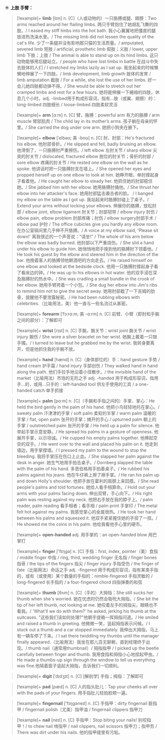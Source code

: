 ☀ <span class="category">**上肢 手臂：**</span>
>[!example]+ <span class="vocabulary">**limb**</span> [lɪm]
> <span class="definition">n. [C]（人或动物的）一只胳膊或腿、翅膀：</span>Two arms reached around her flailing limbs. 两只手臂抱住了她胡乱飞舞的四肢。/ I eased my stiff limbs into the hot bath. 我小心翼翼地把僵直的腿放进热洗澡水里。/ The missing limb did not lessen the quality of the cat's life. 少了一条腿并没有影响那只猫的生活质量。/ amputated, severed limb 短肢 / artificial, prosthetic limb 假肢；义肢 / lower, upper limb 下肢；上肢 / The animal is able to stand up on its hind limbs. 这只动物能够用后腿站立。/ people who have lost limbs in battle 在战斗中失去肢体的人们 / I stretched my limbs lazily as I sat up. 我坐起来的时候懒懒地伸展了一下四肢。/ limb development, limb growth 肢体的发育 / limb amputation 截肢 / For a while, she lost the use of her limbs. 好一会儿她四肢都动弹不得。/ She would be able to stretch out her cramped limbs and rest for a few hours. 她将能伸展一下蜷缩的四肢，休息几个小时。<span class="definition">adj. -limbed用于构成形容词，指有…肢（或翼、翅膀）的：</span>long-limbed 四肢细长 / loose-limbed 四肢柔软灵活

>[!example]+ <span class="vocabulary">**arm**</span> [ɑːm] 
> <span class="definition">n. [C] 臂，胳膊：</span>powerful arm 有力的胳膊 / arm muscle 臂部肌肉 / The child lay in its mother’s arms. 孩子躺在母亲的怀里。/ She carried the dog under one arm. 她把小狗夹在腋下。
                   
>[!example]+ <span class="vocabulary">**elbow**</span> [ˈelbəʊ; 美 -boʊ]
> <span class="definition">n. [C] 肘、肘部：</span>He's fractured his elbow. 他肘部骨折。/ He slipped and fell, badly bruising an elbow. 他滑倒了，一只胳膊肘严重擦伤。/ left elbow 左肘关节 / sharp elbow 尖突的肘关节 / dislocated, fractured elbow 脱位的肘关节；骨折的肘部 / sore elbow 疼痛的肘关节 / He rested one elbow on the wall as he spoke. 他讲话时把一只胳膊肘支在墙上。/ She opened her eyes and propped herself up on one elbow to look at him. 她睁开眼，单肘撑起身子看着他。/ He caught her elbow to steady her. 他抓住她的肘部稳住她。/ She jabbed him with her elbow. 她用胳膊肘捅他。/ She thrust her elbow into her attacker's face. 她用肘部猛击袭击者的脸。 / I banged my elbow on the table as I got up. 我站起来时胳膊肘碰上了桌子。/ Extend your arms without locking your elbows. 伸展你的胳膊，放松肘部 / elbow joint, elbow ligament 肘关节；肘部韧带 / elbow injury 肘伤 / elbow pain, elbow problem 肘部疼痛；肘伤 / elbow surgery肘部手术 / elbow pad 护肘 / The office cubicles give you hardly any elbow room. 在办公室隔间里几乎伸不开胳膊。/ A voice at my elbow said, 'Please sit down!' 离我很近的一个声音说："请坐!" / The whole of his arm below the elbow was badly burned. 他肘部以下严重烧伤。/ She slid a hand under his elbow to guide him. 她悄悄地把手挽到他的胳膊肘下领着他。/ He took his guest by the elbow and steered him in the direction of the bar. 他挽着客人的胳膊领他朝酒吧的方向走去。/ He raised himself on one elbow and looked at the bedside clock. 他用一只胳膊肘撑起身子看了看床边的钟。/ He was up to his elbows in hot water. 他的双手浸在深及胳膊肘的热水中。/ She was cradling a small bundle in the crook of her elbow. 她用手臂挎着一个小包。/ She dug her elbow into Jim's ribs to remind him not to give the secret away. 她用肘部截了一下吉姆的肋骨，提醒他不要泄露秘密。/ He had been rubbing elbows with celebrities.（比喻用法，美）他一直与一些名流过从甚密。

>[!example]+ <span class="vocabulary">**forearm**</span> [ˈfɔ:rɑ:m; 美 -ɑ:rm]
> <span class="definition">n. [C] 前臂、小臂（即肘和手腕之间的部分）：</span>了解即可

>[!example]+ <span class="vocabulary">**wrist**</span> [rɪst] 
> <span class="definition">n. [C] 手腕，腕关节：</span>wrist joint 腕关节 / wrist injury 腕伤 / She wore a silver bracelet on her wrist. 她腕上戴着一只银手镯。/ I turned to leave but he grabbed me by the wrist. 我转身要离开，但是他抓住我的手腕不放。

>[!example]+ <span class="vocabulary">**hand**</span> [hænd] 
> <span class="definition">n. [C]（身体部位的）手：</span>hand gesture 手势 / hand cream 护手霜 / hand injury 手部创伤 / They walked hand in hand along the path. 他们手拉手地沿着小径散步。/ the invisible hand of the market（比喻用法）市场的无形之手 <span class="definition">adj. -handed 用于构成形容词，指用手…的，或用…只手的：</span>left-handed tool 供左手使用的工具 / a one-handed catch 单手抓接
                      
>[!example]+ <span class="vocabulary">**palm**</span> [pɑ:m]
> <span class="definition">n. [C]（手腕和手指之间的）手掌、掌心：</span>He held the bird gently in the palm of his hand. 他把小鸟轻轻地托在掌心。/ sweaty palm 汗津津的手掌 / soft palm 柔软的半掌 / warm palm 温暖的手掌 / flat, open palm 张开的手掌；摊开的手心 / upturned palm 朝上的手掌 / outstretched palm 张开的手掌 / He held up a palm for silence. 他举起手掌示意安静。/ He spread his palms in a gesture of openness. 他展开手掌，以示坦诚。/ He cupped his empty palms together. 他捧起空空的双手。/ He went over to the wall and placed his palm on it. 他走到墙边，用手掌撑墙。/ I pressed my palm to the wound to stop the bleeding. 我将手掌压在伤口上止血。/ She slapped her palm against the desk in anger. 她生气地用手拍击桌子。/ Dornberg slapped the table with the palm of his hand. 多恩伯格用手拍着桌子。/ He rubbed his palms against his jeans. 他在牛仔裤上擦了擦手掌。/ He ran his palm up and down Holly's shoulder. 他把手放在霍利的肩膀上来回摸。/ She read people's palms and told fortunes. 她给人看手相算命。/ Hold out your arms with your palms facing down. 伸出双臂，手心向下。/ His right palm was resting against my neck. 他把右手放在我的脖子上。/ palm reader, palm reading 看手相者；看手相 / palm print 手掌印 / The metal felt hot against my palms. 我感觉掌心的金属很热。/ He took her hand between his palms and squeezed it. 他双手紧紧握住她的手捏了一捏。/ He showed me the coins in his palm. 他给我看他手心里的硬币。

>[!example]+ <span class="vocabulary">**open-handed**</span>
> <span class="definition">adj. 用手掌的：</span>an open-handed blow 用巴掌打

>[!example]+ <span class="vocabulary">**finger**</span> ['fɪŋɡə] 
> <span class="definition">n. [C] 手指：</span>first, index, pointer（美）食指 / middle finger 中指 / ring, third, wedding finger 无名指 / finger bones 指骨 / the tips of the fingers 指尖 / finger injury 手指受伤 / the finger of fate（比喻用法）命运之手 <span class="definition">adj. -fingered 用于构成形容词，指有某类手指的，或有（或使用）某个数量的手指的：</span>nimble-fingered 手指灵敏的 / long-fingered 长手指的 / a four-fingered chord 四指弹奏的和弦
       
>[!example]+ <span class="vocabulary">**thumb**</span> [θʌm]
> <span class="definition">n. [C]（手的）大拇指：</span>She still sucks her thumb when she's worried. 她在忧虑时仍然会吸吮大拇指。/ She bit the tip of her left thumb, not looking at me. 她咬着左手的拇指尖，眼睛也不看我。/ 'What'll we do with them?' he asked, jerking his thumb at the suitcases. "这些我们该如何处理?"他朝手提箱一挥拇指问道。/ He smiled and raised a thumb in greeting. 他微微一笑，竖起拇指表示问候。/ I stuck out a thumb and a car stopped immediately. 我伸出大拇指，马上有一辆车停了下来。/ I sat there twiddling my thumbs until the manager finally appeared.（比喻用法）我坐在那儿百无聊赖，直到经理终于出现。/ thumb nail（通常用thumbnail）/ 拇指指甲 / I picked up the beetle carefully between finger and thumb. 我用食指和拇指小心地捏起甲虫。/ He made a thumbs-up sign through the window to tell us everything was fine.他隔着窗子竖起大拇指，告诉我们一切顺利。

>[!example]+ <span class="vocabulary">**digit**</span> [ˈdɪdʒɪt]
> <span class="definition">n. [C] [解剖学] 手指；拇指：</span>了解即可          

>[!example]+ <span class="vocabulary">**pad**</span> [pæd]
> <span class="definition">n. [C] 人的指头肚儿：</span>Tap your cheeks all over with the pads of your fingers. 用手指肚儿轻拍脸颊一遍。

>[!example]+ <span class="vocabulary">**fingernail**</span> ['fɪŋɡəneɪl] 
> <span class="definition">n. [C] 手指甲：</span>dirty fingernail 脏指甲 / fingernail polish（尤美）指甲油 / fingernail clippers 指甲刀

>[!example]+ <span class="vocabulary">**nail**</span> [neɪl] 
> <span class="definition">n. [C] 手指甲：</span>Stop biting your nails! 别咬指甲！/ to chew nail 啃指甲 / nail clippers, nail scissors 指甲刀；指甲剪 / There was dirt under his nails. 他的指甲缝里有污垢。


